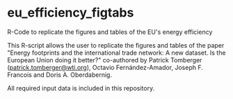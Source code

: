 # eu_efficiency_figtabs
R-Code to replicate the figures and tables of the EU's energy efficiency

This R-script allows the user to replicate the figures and tables of the paper "Energy footprints and the international trade network: A new dataset.
Is the European Union doing it better?" co-authored by Patrick Tomberger (patrick.tomberger@wti.org), Octavio Fernández-Amador, Joseph F. Francois and Doris A. Oberdabernig. 

All required input data is included in this repository. 
